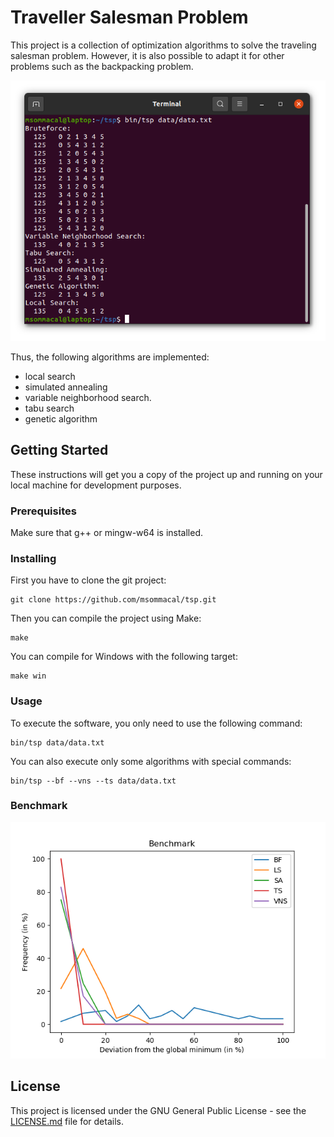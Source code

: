 # Traveller Salesman Problem

This project is a collection of optimization algorithms to solve the traveling salesman problem. However, it is also possible to adapt it for other problems such as the backpacking problem.

![Screenshot](img/screenshot.png?raw=true "Screenshot")

Thus, the following algorithms are implemented:

- local search
- simulated annealing
- variable neighborhood search.
- tabu search
- genetic algorithm

## Getting Started

These instructions will get you a copy of the project up and running on your local machine for development purposes.

### Prerequisites

Make sure that g++ or mingw-w64 is installed.

### Installing

First you have to clone the git project:

```
git clone https://github.com/msommacal/tsp.git
```

Then you can compile the project using Make:

```
make
```

You can compile for Windows with the following target:

```
make win
```

### Usage

To execute the software, you only need to use the following command:

```
bin/tsp data/data.txt
```

You can also execute only some algorithms with special commands:

```
bin/tsp --bf --vns --ts data/data.txt
```

### Benchmark

![Benchmark](img/benchmark.png?raw=true "Benchmark")

## License

This project is licensed under the GNU General Public License - see the [LICENSE.md](LICENSE.md) file for details.
